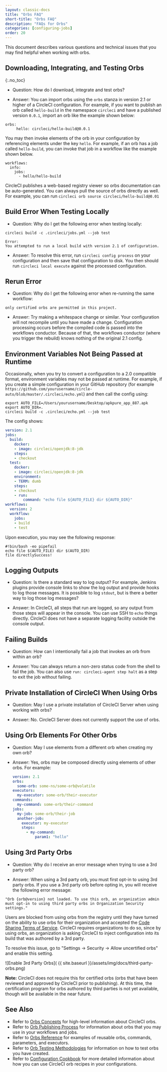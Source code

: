 ```yaml
---
layout: classic-docs
title: "Orbs FAQ"
short-title: "Orbs FAQ"
description: "FAQs for Orbs"
categories: [configuring-jobs]
order: 20
---
```


This document describes various questions and technical issues that you may find helpful when working with orbs.

## Downloading, Integrating, and Testing Orbs
{:.no_toc}

* Question: How do I download, integrate and test orbs?

* Answer: You can import orbs using the `orbs` stanza in version 2.1 or higher of a CircleCI configuration. For example, if you want to publish an orb called  `hello-build` in the namespace `circleci` and have a published version `0.0.1`, import an orb like the example shown below:

```
orbs:
     hello: circleci/hello-build@0.0.1
```

You may then invoke elements of the orb in your configuration by referencing elements under the key `hello`. For example, if an orb has a job called `hello-build`, you can invoke that job in a workflow like the example shown below.

```
workflows:
  info:
    jobs:
      - hello/hello-build
```

CircleCI publishes a web-based registry viewer so orbs documentation can be auto-generated. You can always pull the source of orbs directly as well. For example, you can run `circleci orb source circleci/hello-build@0.01`

## Build Error When Testing Locally

* Question: Why do I get the following error when testing locally:

```
circleci build -c .circleci/jobs.yml --job test
```

```
Error:
You attempted to run a local build with version 2.1 of configuration.
```

* Answer: To resolve this error, run `circleci config process` on your configuration and then save that configuration to disk. You then should run `circleci local execute` against the processed configuration.

## Rerun Error

* Question: Why do I get the following error when re-running the same workflow:

```
only certified orbs are permitted in this project.
```

* Answer: Try making a whitespace change or similar. Your configuration will not recompile until you have made a change. Configuration processing occurs before the compiled code is passed into the workflows conductor. Because of that, the workflows conductor (where you trigger the rebuild) knows nothing of the original 2.1 config.

## Environment Variables Not Being Passed at Runtime

Occasionally, when you try to convert a configuration to a 2.0 compatible format, environment variables may not be passed at runtime. For example, if you create a simple configuration in your GitHub repository (for example `https://github.com/yourusername/circle-auto/blob/master/.circleci/echo.yml`) and then call the config using:

```
export AUTO_FILE=/Users/yourusername/Desktop/apkpure_app_887.apk
export AUTO_DIR=.
circleci build -c .circleci/echo.yml --job test
```

The config shows:

```yaml
version: 2.1
jobs:
  build:
    docker:
    - image: circleci/openjdk:8-jdk
    steps:
    - checkout
  test:
    docker:
    - image: circleci/openjdk:8-jdk
    environment:
    - TERM: dumb
    steps:
    - checkout
    - run:
        command: "echo file ${AUTO_FILE} dir ${AUTO_DIR}"
workflows:
  version: 2
  workflow:
    jobs:
    - build
    - test
```

Upon execution, you may see the following response:

```
#!bin/bash -eo pipefail
echo file $(AUTO_FILE) dir $(AUTO_DIR)
file directlySuccess!
```

## Logging Outputs

* Question: Is there a standard way to log output? For example, Jenkins plugins provide console links to show the log output and provide hooks to log those messages. It is possible to log `stdout`, but is there a better way to log those log messages?

* Answer: In CircleCI, all steps that run are logged, so any output from those steps will appear in the console. You can use SSH to `echo` things directly. CircleCI does not have a separate logging facility outside the console output.

## Failing Builds

* Question: How can I intentionally fail a job that invokes an orb from within an orb?

* Answer: You can always return a non-zero status code from the shell to fail the job. You can also use `run: circleci-agent step halt` as a step to exit the job without failing.

## Private Installation of CircleCI When Using Orbs

* Question: May I use a private installation of CircleCI Server when using working with orbs?

* Answer: No. CircleCI Server does not currently support the use of orbs.

## Using Orb Elements For Other Orbs

* Question: May I use elements from a different orb when creating my own orb?

* Answer: Yes, orbs may be composed directly using elements of other orbs. For example:

  ```yaml
  version: 2.1
  orbs:
    some-orb: some-ns/some-orb@volatile
  executors:
    my-executor: some-orb/their-executor
  commands:
    my-command: some-orb/their-command
  jobs:
    my-job: some-orb/their-job
    another-job:
      executor: my-executor
      steps:
        - my-command:
            param1: "hello"
  ```

## Using 3rd Party Orbs

* Question: Why do I receive an error message when trying to use a 3rd party orb?

* Answer: When using a 3rd party orb, you must first opt-in to using 3rd party orbs. If you use a 3rd party orb before opting in, you will receive the following error message:

```
"Orb {orb@version} not loaded. To use this orb, an organization admin must opt-in to using third party orbs in Organization Security settings."
```

Users are blocked from using orbs from the registry until they have turned on the ability to use orbs for their organization and accepted the [Code Sharing Terms of Service](https://circleci.com/legal/code-sharing-terms/). CircleCI requires organizations to do so, since by using orbs, an organization is asking CircleCI to inject configuration into its build that was authored by a 3rd party.

To resolve this issue, go to "Settings -> Security -> Allow uncertified orbs" and enable this setting.

![Enable 3rd Party Orbs]( {{ site.baseurl }}/assets/img/docs/third-party-orbs.png)

**Note:** CircleCI does not require this for certified orbs (orbs that have been reviewed and approved by CircleCI prior to publishing). At this time, the certification program for orbs authored by third parties is not yet available, though will be available in the near future.

## See Also
- Refer to [Orbs Concepts]({{site.baseurl}}/2.0/using-orbs/) for high-level information about CircleCI orbs.
- Refer to [Orb Publishing Process]({{site.baseurl}}/2.0/creating-orbs/) for information about orbs that you may use in your workflows and jobs.
- Refer to [Orbs Reference]({{site.baseurl}}/2.0/reusing-config/) for examples of reusable orbs, commands, parameters, and executors.
- Refer to [Orb Testing Methodologies]({{site.baseurl}}/2.0/testing-orbs/) for information on how to test orbs you have created.
- Refer to [Configuration Cookbook]({{site.baseurl}}/2.0/configuration-cookbook/#configuration-recipes) for more detailed information about how you can use CircleCI orb recipes in your configurations.
